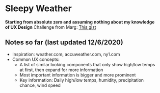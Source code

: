 # Sleepy Weather

**Starting from absolute zero and assuming nothing about my knowledge of UX Design**
Challenge from Marg: [This gist](https://gist.github.com/margueriteroth/6823fcc6eeec9c11d9162a6d22c7fb0e)

## Notes so far (last updated 12/6/2020)

* Inspiration: weather.com, accuweather.com, ny1.com
* Common UX concepts:
  * A list of similar looking components that only show high/low temps at first, then expand for more information
  * Most important information is bigger and more prominent
  * Key information: Daily high/low temps, humidity, precipitation chance, wind speed